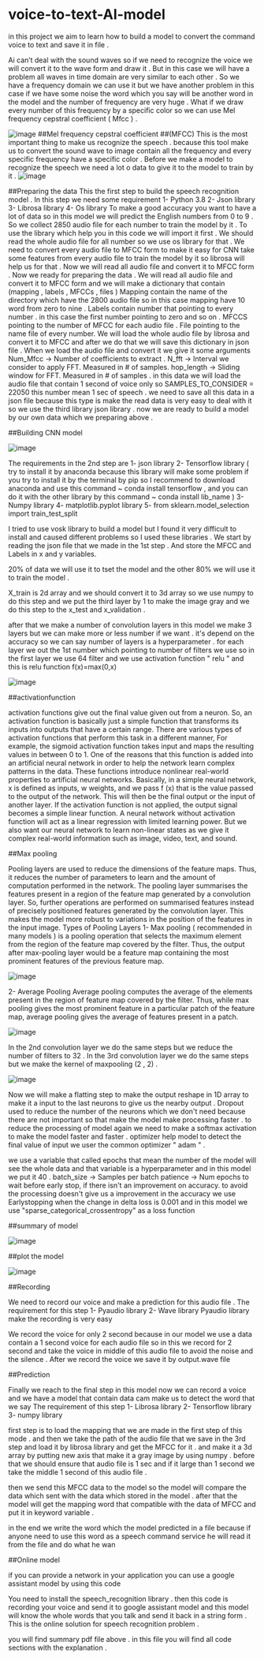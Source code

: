 # voice-to-text-AI-model
in this project we aim to learn how to build a model to convert the command voice to text and save it in file .

Ai can’t deal with the sound waves so if we need to recognize the
voice we will convert it to the wave form and draw it .
But in this case we will have a problem all waves in time domain are
very similar to each other .
So we have a frequency domain we can use it but we have another
problem in this case if we have some noise the word which you say
will be another word in the model and the number of frequency are
very huge .
What if we draw every number of this frequency by a specific color so
we can use Mel frequency cepstral coefficient ( Mfcc ) .

![image](https://user-images.githubusercontent.com/57018506/166321360-e451b81f-0330-4ef3-83dc-4b51ebd50fb7.png)
##Mel frequency cepstral coefficient
##(MFCC)
This is the most important thing to make us recognize the speech .
because this tool make us to convert the sound wave to image
contain all the frequency and every specific frequency have a specific
color .
Before we make a model to recognize the speech we need a lot o
data to give it to the model to train by it .
![image](https://user-images.githubusercontent.com/57018506/166322418-e18b8c4a-d3a3-4aca-bdfa-17b67ed895ba.png)

##Preparing the data 
This the first step to build the speech recognition model .
In this step we need some requirement
1- Python 3.8
2- Json library
3- Librosa library
4- Os library
To make a good accuracy you want to have a lot of data so in this
model we will predict the English numbers from 0 to 9 .
So we collect 2850 audio file for each number to train the model by it
.
To use the library which help you in this code we will import it first .
We should read the whole audio file for all number so we use os
library for that .
We need to convert every audio file to MFCC form to make it easy for
CNN take some features from every audio file to train the model by it
so librosa will help us for that .
Now we will read all audio file and convert it to MFCC form .
Now we ready for preparing the data .
We will read all audio file and convert it to MFCC form and we will
make a dictionary that contain (mapping , labels , MFCCs , files )
Mapping contain the name of the directory which have the 2800 audio
file so in this case mapping have 10 word from zero to nine .
Labels contain number that pointing to every number . in this case the
first number pointing to zero and so on .
MFCCS pointing to the number of MFCC for each audio file .
File pointing to the name file of every number.
We will load the whole audio file by librosa and convert it to MFCC
and after we do that we will save this dictionary in json file .
When we load the audio file and convert it we give it some arguments
Num_Mfcc → Number of coefficients to extract . 
N_fft → Interval we consider to apply FFT. Measured in # of samples.
hop_length → Sliding window for FFT. Measured in # of samples .
in this data we will load the audio file that contain 1 second of voice
only so SAMPLES_TO_CONSIDER = 22050 this number mean 1
sec of speech .
we need to save all this data in a json file because this type is make
the read data is very easy to deal with it so we use the third library
json library .
now we are ready to build a model by our own data which we
preparing above .

##Building CNN model

![image](https://user-images.githubusercontent.com/57018506/166322718-4663b5ac-0365-4893-8b66-10e79d14f7b3.png)

The requirements in the 2nd step are
1- json library
2- Tensorflow library ( try to install it by anaconda because this
library will make some problem if you try to install it by the
terminal by pip so I recommend to download anaconda and use
this command ~ conda install tensorflow , and you can do it with
the other library by this command ~ conda install lib_name )
3- Numpy library
4- matplotlib.pyplot library
5- from sklearn.model_selection import train_test_split

I tried to use vosk library to build a model but I found it very difficult to
install and caused different problems so I used these libraries .
We start by reading the json file that we made in the 1st step .
And store the MFCC and Labels in x and y variables.

20% of data we will use it to tset the model and the other 80% we will
use it to train the model .

X_train is 2d array and we should convert it to 3d array so we use
numpy to do this step and we put the third layer by 1 to make the
image gray and we do this step to the x_test and x_validation .


after that we make a number of convolution layers in this model we
make 3 layers but we can make more or less number if we want . it's
depend on the accuracy so we can say number of layers is a
hyperparameter .
for each layer we out the 1st number which pointing to number of
filters we use so in the first layer we use 64 filter and we use
activation function " relu " and this is relu function f(x)=max(0,x)

![image](https://user-images.githubusercontent.com/57018506/166322929-8492f6ef-c06f-472c-a126-5bd1a425b345.png)

##activationfunction

activation functions give out the final value given out from a neuron.
So, an activation function is basically just a simple function that
transforms its inputs into outputs that have a certain range. There
are various types of activation functions that perform this task in a
different manner, For example, the sigmoid activation function
takes input and maps the resulting values in between 0 to 1.
One of the reasons that this function is added into an artificial
neural network in order to help the network learn complex patterns
in the data. These functions introduce nonlinear real-world
properties to artificial neural networks. Basically, in a simple neural
network, x is defined as inputs, w weights, and we pass f (x) that is
the value passed to the output of the network. This will then be the
final output or the input of another layer.
If the activation function is not applied, the output signal becomes a
simple linear function. A neural network without activation function
will act as a linear regression with limited learning power. But we
also want our neural network to learn non-linear states as we give it
complex real-world information such as image, video, text, and
sound.

##Max pooling

Pooling layers are used to reduce the dimensions of the feature
maps. Thus, it reduces the number of parameters to learn and the
amount of computation performed in the network.
The pooling layer summarises the features present in a region of
the feature map generated by a convolution layer. So, further
operations are performed on summarised features instead of
precisely positioned features generated by the convolution layer.
This makes the model more robust to variations in the position of
the features in the input image.
Types of Pooling Layers
1- Max pooling ( recommended in many models )
is a pooling operation that selects the maximum element from
the region of the feature map covered by the filter. Thus, the
output after max-pooling layer would be a feature map
containing the most prominent features of the previous feature
map.

![image](https://user-images.githubusercontent.com/57018506/166323110-0f272696-5346-4e20-8432-a32ece51ca0f.png)

2- Average Pooling
Average pooling computes the average of the elements present
in the region of feature map covered by the filter. Thus, while
max pooling gives the most prominent feature in a particular
patch of the feature map, average pooling gives the average of
features present in a patch.

![image](https://user-images.githubusercontent.com/57018506/166323181-ea4bf19d-e42b-4ef8-a6e6-9d0e19020d3e.png)


In the 2nd convolution layer we do the same steps but we reduce the
number of filters to 32 .
In the 3rd convolution layer we do the same steps but we make the
kernel of maxpooling (2 , 2) .

![image](https://user-images.githubusercontent.com/57018506/166323308-afa15b15-309e-4aa9-8b45-2d0875408149.png)

Now we will make a flatting step to make the output reshape in 1D
array to make it a input to the last neurons to give us the nearby
output .
Dropout used to reduce the number of the neurons which we don't
need because there are not important so that make the model make
processing faster .
to reduce the processing of model again we need to make a softmax
activation to make the model faster and faster .
optimizer help model to detect the final value of input we user the
common optimizer " adam " .

we use a variable that called epochs that mean the number of the
model will see the whole data and that variable is a hyperparameter
and in this model we put it 40 .
batch_size → Samples per batch
patience → Num epochs to wait before early stop, if there isn't an
improvement on accuracy.
to avoid the processing doesn't give us a improvement in the
accuracy we use Earlystopping when the change in delta loss is
0.001 and in this model we use "sparse_categorical_crossentropy" as a loss function

##summary of model

![image](https://user-images.githubusercontent.com/57018506/166323558-19da14de-5c9e-4983-9e2f-984ef58ff443.png)

##plot the model

![image](https://user-images.githubusercontent.com/57018506/166323685-8488b8c2-4579-40b9-ab46-cc22d6eae699.png)


##Recording

We need to record our voice and make a prediction for this audio file .
The requirement for this step
1- Pyaudio library
2- Wave library
Pyaudio library make the recording is very easy

We record the voice for only 2 second because in our model we use
a data contain a 1 second voice for each audio file so in this we
record for 2 second and take the voice in middle of this audio file to
avoid the noise and the silence .
After we record the voice we save it by output.wave file

##Prediction

Finally we reach to the final step in this model now we can record a
voice and we have a model that contain data cam make us to detect
the word that we say
The requirement of this step
1- Librosa library
2- Tensorflow library
3- numpy library

first step is to load the mapping that we are made in the first step of
this mode .
and then we take the path of the audio file that we save in the 3rd step
and load it by librosa library and get the MFCC for it .
and make it a 3d array by putting new axis that make it a gray image
by using numpy .
before that we should ensure that audio file is 1 sec and if it large
than 1 second we take the middle 1 second of this audio file .

then we send this MFCC data to the model so the model will compare
the data which sent with the data which stored in the model .
after that the model will get the mapping word that compatible with
the data of MFCC and put it in keyword variable .

in the end we write the word which the model predicted in a file
because if anyone need to use this word as a speech command
service he will read it from the file and do what he wan

##Online model

if you can provide a network in your application you can use a google
assistant model by using this code 

You need to install the speech_recognition library . then this code is
recording your voice and send it to google assistant model and this
model will know the whole words that you talk and send it back in a
string form .
This is the online solution for speech recognition problem .

you will find summary pdf file above . in this file you will find all code sections with the explanation . 
